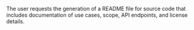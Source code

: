 The user requests the generation of a README file for source code that includes documentation of use cases, scope, API endpoints, and license details.